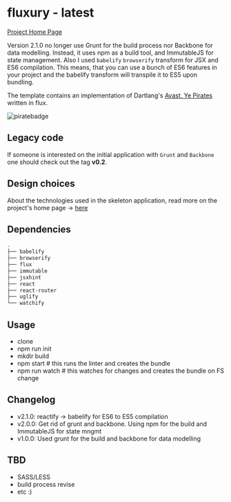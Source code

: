 fluxury - latest
================

[Project Home Page](http://jim-y.me/fluxury/)

Version 2.1.0 no longer use Grunt for the build process nor Backbone for data modelling. Instead, it uses npm as a build tool, and ImmutableJS for state
management. Also I used `babelify` `browserify` transform for JSX and ES6 compilation. This means, that you can use a bunch of ES6 features in your project
and the babelify transform will transpile it to ES5 upon bundling.

The template contains an implementation of Dartlang's [Avast, Ye Pirates](https://www.dartlang.org/codelabs/darrrt/) written in flux.

![piratebadge](https://raw.githubusercontent.com/jim-y/fluxury/master/assets/images/piratebadge.png)

## Legacy code

If someone is interested on the initial application with `Grunt` and `Backbone` one should check out the tag **v0.2**.

## Design choices

About the technologies used in the skeleton application, read more on the project's home page -> [here](http://jim-y.me/fluxury/)

## Dependencies

```bash
.
├── babelify
├── browserify
├── flux
├── immutable
├── jsxhint
├── react
├── react-router
├── uglify
└── watchify
```

## Usage

* clone
* npm run init
* mkdir build
* npm start # this runs the linter and creates the bundle
* npm run watch # this watches for changes and creates the bundle on FS change

## Changelog

- v2.1.0: reactify -> babelify for ES6 to ES5 compilation
- v2.0.0: Get rid of grunt and backbone. Using npm for the build and ImmutableJS for state mngmt
- v1.0.0: Used grunt for the build and backbone for data modelling

## TBD

- SASS/LESS
- build process revise
- etc :)
